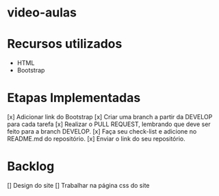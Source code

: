 # video-aulas

# Recursos utilizados
- HTML
- Bootstrap

# Etapas Implementadas
[x] Adicionar link do Bootstrap
[x] Criar uma branch a partir da DEVELOP para cada tarefa
[x] Realizar o PULL REQUEST, lembrando que deve ser feito para a branch DEVELOP.
[x] Faça seu check-list e adicione no README.md do repositório.
[x] Enviar o link do seu repositório.

# Backlog
[] Design do site
[] Trabalhar na página css do site